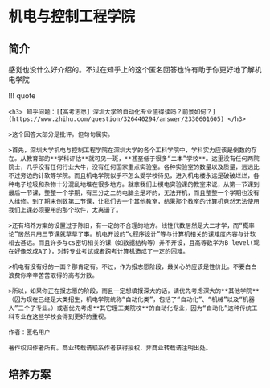 # 机电与控制工程学院

## 简介

感觉也没什么好介绍的。不过在知乎上的这个匿名回答也许有助于你更好地了解机电学院

!!! quote 

	<h3> 知乎问题：[【高考志愿】深圳大学的自动化专业值得读吗？前景如何？](https://www.zhihu.com/question/326440294/answer/2330601605) </h3>
	
	>这个回答大部分是批评。但句句属实。
	
	>首先，深圳大学机电与控制工程学院在深圳大学的各个工科学院中，学科实力应该是倒数的存在。从教育部的**学科评估**就可见一斑，**甚至低于很多“二本”学校**。这里没有任何两院院士，几乎没有任何行业大牛，没有任何国家重点实验室。各种实验室的数量以及质量，远远比不过旁边的计软等学院。而且机电学院似乎不怎么受学校待见，进入机电楼永远是破破烂烂，各种电子垃圾和杂物十分混乱地堆在很多地方。就拿我们上模电实验课的教室来说，从第一节课到最后一节课，整整一个学期，有三分之二的电脑全是坏的，无法开机，而且整整一个学期也没有人维修。到了期末倒数第二节课，让我们去一个其他教室，结果那个教室的计算机竟然无法使用我们上课必须要用的那个软件，太离谱了。
	
	>还有培养方案的设置过于陈旧，有一定的不合理的地方。线性代数居然是大二才学，而“概率论”居然只用三节课就草草了事。机电开设的“c程序设计”等与计算机相关的课难度内容与计软相去甚远。而且许多与cs密切相关的课（如数据结构等）并不开设，且高等数学为B level(现在好像改成A了)，对转专业考试或者跨考计算机造成了一定的困难。
	
	>机电有没有好的一面？那肯定有。不过，作为报志愿阶段，最关心的应该是性价比。不要白白浪费你辛辛苦苦取得的高考分数。
	
	>所以，如果你正在报志愿的阶段，而且一定想填报深大的话，请优先考虑深大的**其他学院**（因为现在已经是大类招生，机电学院统称“自动化类”，包括了“自动化”、“机械”以及“机器人”三个子专业。）或者优先考虑**其它理工类院校**的自动化专业，因为“自动化”这种传统工科专业在这些学校会得到更好的重视。
	
	作者：匿名用户 
	
	著作权归作者所有。商业转载请联系作者获得授权，非商业转载请注明出处。


## 培养方案

